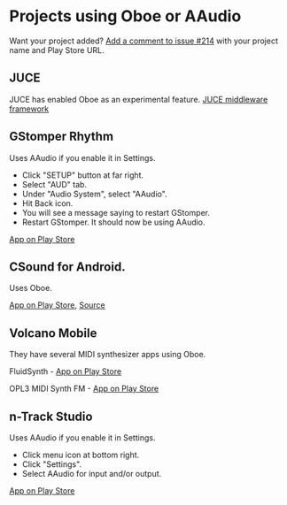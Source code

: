 # Projects using Oboe or AAudio

Want your project added? [Add a comment to issue #214](https://github.com/google/oboe/issues/214) with 
your project name and Play Store URL. 

## JUCE
JUCE has enabled Oboe as an experimental feature.
[JUCE middleware framework](https://juce.com/)

## GStomper Rhythm
Uses AAudio if you enable it in Settings.
- Click "SETUP" button at far right.
- Select "AUD" tab.
- Under "Audio System", select "AAudio".
- Hit Back icon.
- You will see a message saying to restart GStomper.
- Restart GStomper. It should now be using AAudio.

[App on Play Store](https://play.google.com/store/apps/details?id=com.planeth.rhythm)

## CSound for Android.
Uses Oboe.

[App on Play Store](https://play.google.com/store/apps/details?id=com.csounds.Csound6),
[Source](https://github.com/gogins/csound-extended/blob/develop/CsoundForAndroid/CsoundAndroid/jni/csound_oboe.hpp)

## Volcano Mobile
They have several MIDI synthesizer apps using Oboe.

FluidSynth - [App on Play Store](https://play.google.com/store/apps/details?id=net.volcanomobile.fluidsynthmidi)

OPL3 MIDI Synth FM - [App on Play Store](https://play.google.com/store/apps/details?id=net.volcanomobile.opl3midisynth)

## n-Track Studio
Uses AAudio if you enable it in Settings.
- Click menu icon at bottom right.
- Click "Settings".
- Select AAudio for input and/or output.

[App on Play Store](https://play.google.com/store/apps/details?id=com.ntrack.studio.demo)
